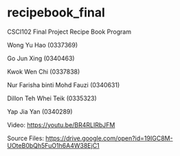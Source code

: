 # recipebook_final

CSCI102 Final Project
Recipe Book Program
  
Wong Yu Hao 				          (0337369)

Go Jun Xing				            (0340463)

Kwok Wen Chi 			            (0337838)

Nur Farisha binti Mohd Fauzi 	(0340631)

Dillon Teh Whei Teik			    (0335323)

Yap Jia Yan 				          (0340289)


Video:        https://youtu.be/BR4RLIRbJFM

Source Files: https://drive.google.com/open?id=19IGC8M-UOteB0bQh5FuO1h6A4W38EjC1

